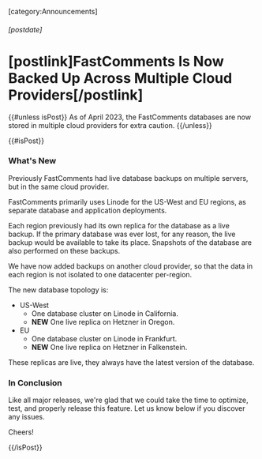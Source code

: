 [category:Announcements]

###### [postdate]
# [postlink]FastComments Is Now Backed Up Across Multiple Cloud Providers[/postlink]

{{#unless isPost}}
As of April 2023, the FastComments databases are now stored in multiple cloud providers for extra caution.
{{/unless}}

{{#isPost}}

### What's New

Previously FastComments had live database backups on multiple servers, but in the same cloud provider.

FastComments primarily uses Linode for the US-West and EU regions, as separate database and application deployments.

Each region previously had its own replica for the database as a live backup. If the primary database was ever lost, for any reason, 
the live backup would be available to take its place. Snapshots of the database are also performed on these backups.

We have now added backups on another cloud provider, so that the data in each region is not isolated to one datacenter per-region.

The new database topology is:

- US-West
  - One database cluster on Linode in California.
  - **NEW** One live replica on Hetzner in Oregon.
- EU
  - One database cluster on Linode in Frankfurt.
  - **NEW** One live replica on Hetzner in Falkenstein.

These replicas are live, they always have the latest version of the database. 

### In Conclusion

Like all major releases, we're glad that we could take the time to optimize, test, and properly release this feature. Let us know
below if you discover any issues.

Cheers!

{{/isPost}}
